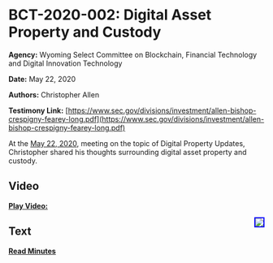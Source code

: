 # BCT-2020-002: Digital Asset Property and Custody

**Agency:** Wyoming Select Committee on Blockchain, Financial Technology and Digital Innovation Technology

**Date:** May 22, 2020

**Authors:** Christopher Allen

**Testimony Link:** [https://www.sec.gov/divisions/investment/allen-bishop-crespigny-fearey-long.pdf](https://www.sec.gov/divisions/investment/allen-bishop-crespigny-fearey-long.pdf)

At the [May 22, 2020](https://wyoleg.gov/InterimCommittee/2020/S19-20200522MeetingMinutes.pdf), meeting on the topic of Digital Property Updates, Christopher shared his thoughts surrounding digital asset property and custody. 

## Video

<a href="https://www.youtube.com/live/_0MOWBH3s7w?feature=share&start=6665"><b>Play Video:</b></a>

<a href="https://www.youtube.com/live/_0MOWBH3s7w?feature=share&start=6665"><img src="https://img.youtube.com/vi/_0MOWBH3s7w/hqdefault.jpg" style="float: right; border: 2px solid blue"></a>

## Text

<a href="https://wyoleg.gov/InterimCommittee/2020/S19-20200522MeetingMinutes.pdf"><b>Read Minutes</b></a>
